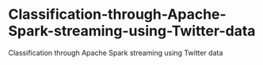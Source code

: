 # Classification-through-Apache-Spark-streaming-using-Twitter-data
Classification through Apache Spark streaming using Twitter data
